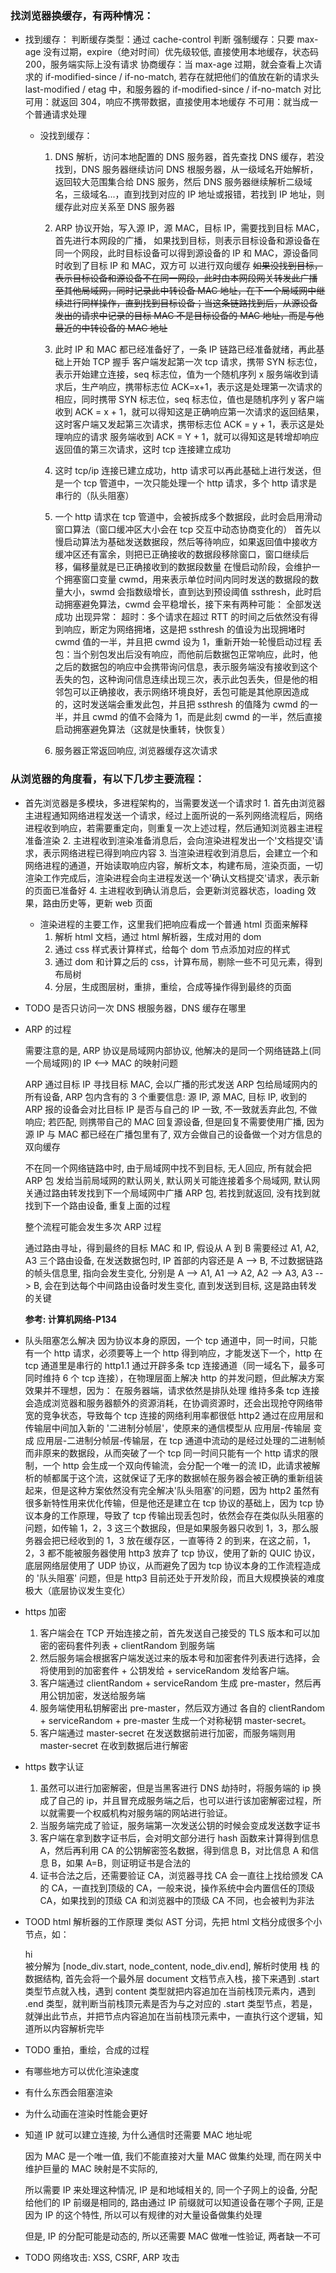 ### 找浏览器换缓存，有两种情况：

- 找到缓存：
  判断缓存类型：通过 cache-control 判断
  强制缓存：只要 max-age 没有过期，expire（绝对时间）优先级较低, 直接使用本地缓存，状态码 200，服务端实际上没有请求
  协商缓存：当 max-age 过期，就会查看上次请求的 if-modified-since / if-no-match, 若存在就把他们的值放在新的请求头
  last-modified / etag 中，和服务器的 if-modified-since / if-no-match 对比
  可用：就返回 304，响应不携带数据，直接使用本地缓存
  不可用：就当成一个普通请求处理

  - 没找到缓存：

    1. DNS 解析，访问本地配置的 DNS 服务器，首先查找 DNS 缓存，若没找到，DNS 服务器继续访问 DNS 根服务器，从一级域名开始解析，返回较大范围集合给 DNS 服务，然后 DNS 服务器继续解析二级域名，三级域名...，直到找到对应的 IP 地址或报错，若找到 IP 地址，则缓存此对应关系至 DNS 服务器
    2. ARP 协议开始，写入源 IP，源 MAC，目标 IP，需要找到目标 MAC，首先进行本网段的广播，
       如果找到目标，则表示目标设备和源设备在同一个网段，此时目标设备可以得到源设备的 IP 和 MAC，源设备同时收到了目标 IP 和 MAC，双方可 以进行双向缓存
       ~~如果没找到目标，表示目标设备和源设备不在同一网段，此时由本网段网关转发此广播至其他局域网，同时记录此中转设备 MAC 地址，在下一个局域网中继续进行同样操作，直到找到目标设备；当这条链路找到后，从源设备发出的请求中记录的目标 MAC 不是目标设备的 MAC 地址，而是与他最近的中转设备的 MAC 地址~~

    3. 此时 IP 和 MAC 都已经准备好了，一条 IP 链路已经准备就绪，再此基础上开始 TCP 握手
       客户端发起第一次 tcp 请求，携带 SYN 标志位，表示开始建立连接，seq 标志位，值为一个随机序列 x
       服务端收到请求后，生产响应，携带标志位 ACK=x+1，表示这是处理第一次请求的相应，同时携带 SYN 标志位，seq 标志位，值也是随机序列 y
       客户端收到 ACK = x + 1，就可以得知这是正确响应第一次请求的返回结果，这时客户端又发起第三次请求，携带标志位 ACK = y + 1，表示这是处理响应的请求
       服务端收到 ACK = Y + 1，就可以得知这是转增却响应返回值的第三次请求，这时 tcp 连接建立成功
    4. 这时 tcp/ip 连接已建立成功，http 请求可以再此基础上进行发送，但是一个 tcp 管道中，一次只能处理一个 http 请求，多个 http 请求是串行的（队头阻塞）
    5. 一个 http 请求在 tcp 管道中，会被拆成多个数据段，此时会启用滑动窗口算法（窗口缓冲区大小会在 tcp 交互中动态协商变化的）
       首先以慢启动算法为基础发送数据段，然后等待响应，如果返回值中接收方缓冲区还有富余，则把已正确接收的数据段移除窗口，窗口继续后移，偏移量就是已正确接收到的数据段数量
       在慢启动阶段，会维护一个拥塞窗口变量 cwmd，用来表示单位时间内同时发送的数据段的数量大小，swmd 会指数级增长，直到达到预设阈值 ssthresh，此时启动拥塞避免算法，cwmd 会平稳增长，接下来有两种可能：
       全部发送成功
       出现异常：
       超时：多个请求在超过 RTT 的时间之后依然没有得到响应，断定为网络拥堵，这是把 ssthresh 的值设为出现拥堵时 cwmd 值的一半，并且把 cwmd 设为 1，重新开始一轮慢启动过程
       丢包：当个别包发出后没有响应，而他前后数据包正常响应，此时，他之后的数据包的响应中会携带询问信息，表示服务端没有接收到这个丢失的包，这种询问信息连续出现三次，表示此包丢失，但是他的相邻包可以正确接收，表示网络环境良好，丢包可能是其他原因造成的，这时发送端会重发此包，并且把 ssthresh 的值降为 cwmd 的一半，并且 cwmd 的值不会降为 1，而是此刻 cwmd 的一半，然后直接启动拥塞避免算法（这就是快重转，快恢复）
    6. 服务器正常返回响应, 浏览器缓存这次请求

### 从浏览器的角度看，有以下几步主要流程：

- 首先浏览器是多模块，多进程架构的，当需要发送一个请求时 1. 首先由浏览器主进程通知网络进程发送一个请求，经过上面所说的一系列网络流程后，网络进程收到响应，若需要重定向，则重复一次上述过程，然后通知浏览器主进程准备渲染 2. 主进程收到渲染准备消息后，会向渲染进程发出一个'文档提交'请求，表示网络进程已得到响应内容 3. 当渲染进程收到消息后，会建立一个和网络进程的通道，开始读取响应内容，解析文本，构建布局，渲染页面，一切渲染工作完成后，渲染进程会向主进程发送一个'确认文档提交'请求，表示新的页面已准备好 4. 主进程收到确认消息后，会更新浏览器状态，loading 效果，路由历史等，更新 web 页面

  - 渲染进程的主要工作，这里我们把响应看成一个普通 html 页面来解释
    1. 解析 html 文档，通过 html 解析器，生成对用的 dom
    2. 通过 css 样式表计算样式，给每个 dom 节点添加对应的样式
    3. 通过 dom 和计算之后的 css，计算布局，剔除一些不可见元素，得到布局树
    4. 分层，生成图层树，重排，重绘，合成等操作得到最终的页面

- TODO 是否只访问一次 DNS 根服务器，DNS 缓存在哪里

- ARP 的过程

  需要注意的是, ARP 协议是局域网内部协议, 他解决的是同一个网络链路上(同一个局域网)的 IP <--> MAC 的映射问题

  ARP 通过目标 IP 寻找目标 MAC, 会以广播的形式发送 ARP 包给局域网内的所有设备, ARP 包内含有的 3 个重要信息: 源 IP, 源 MAC, 目标 IP, 收到的 ARP 报的设备会对比目标 IP 是否与自己的 IP 一致, 不一致就丢弃此包, 不做响应; 若匹配, 则携带自己的 MAC 回复源设备, 但是回复不需要使用广播, 因为源 IP 与 MAC 都已经在广播包里有了, 双方会做自己的设备做一个对方信息的双向缓存

  不在同一个网络链路中时, 由于局域网中找不到目标, 无人回应, 所有就会把 ARP 包 发给当前局域网的默认网关, 默认网关可能连接着多个局域网, 默认网关通过路由转发找到下一个局域网中广播 ARP 包, 若找到就返回, 没有找到就找到下一个路由设备, 重复上面的过程

  整个流程可能会发生多次 ARP 过程

  通过路由寻址，得到最终的目标 MAC 和 IP, 假设从 A 到 B 需要经过 A1, A2, A3 三个路由设备, 在发送数据包时, IP 首部的内容还是 A --> B, 不过数据链路的帧头信息里, 指向会发生变化, 分别是 A --> A1, A1 --> A2, A2 --> A3, A3 --> B, 会在到达每个中间路由设备时发生变化, 直到发送到目标, 这是路由转发的关键

  **参考: 计算机网络-P134**

- 队头阻塞怎么解决
  因为协议本身的原因，一个 tcp 通道中，同一时间，只能有一个 http 请求，必须要等上一个 http 得到响应，才能发送下一个，http 在 tcp 通道里是串行的
  http1.1 通过开辟多条 tcp 连接通道（同一域名下，最多可同时维持 6 个 tcp 连接），在物理层面上解决 http 的并发问题，但此解决方案效果并不理想，因为：
  在服务器端，请求依然是排队处理
  维持多条 tcp 连接会造成浏览器和服务器额外的资源消耗，在协调资源时，还会出现抢夺网络带宽的竞争状态，导致每个 tcp 连接的网络利用率都很低
  http2 通过在应用层和传输层中间加入新的 '二进制分帧层'，使原来的通信模型从 应用层-传输层 变成 应用层-二进制分帧层-传输层，在 tcp 通道中流动的是经过处理的二进制帧而非原来的数据段，从而突破了一个 tcp 同一时间只能有一个 http 请求的限制，一个 http 会生成一个双向传输流，会分配一个唯一的流 ID，此请求被解析的帧都属于这个流，这就保证了无序的数据帧在服务器会被正确的重新组装起来，但是这种方案依然没有完全解决'队头阻塞'的问题，因为
  http2 虽然有很多新特性用来优化传输，但是他还是建立在 tcp 协议的基础上，因为 tcp 协议本身的工作原理，导致了 tcp 传输出现丢包时，依然会存在类似队头阻塞的问题，如传输 1，2，3 这三个数据段，但是如果服务器只收到 1，3，那么服务器会把已经收到的 1，3 放在缓存区，一直等待 2 的到来，在这之前，1，2，3 都不能被服务器使用
  http3 放弃了 tcp 协议，使用了新的 QUIC 协议，底层网络层使用了 UDP 协议，从而避免了因为 tcp 协议本身的工作流程造成的 '队头阻塞' 问题，但是
  http3 目前还处于开发阶段，而且大规模换装的难度极大（底层协议发生变化）

- https 加密

  1. 客户端会在 TCP 开始连接之前，首先发送自己接受的 TLS 版本和可以加密的密码套件列表 + clientRandom 到服务端
  2. 然后服务端会根据客户端发送过来的版本号和加密套件列表进行选择，会将使用到的加密套件 + 公钥发给 + serviceRandom 发给客户端。
  3. 客户端通过 clientRandom + serviceRandom 生成 pre-master，然后再用公钥加密，发送给服务端
  4. 服务端使用私钥解密出 pre-master，然后双方通过 各自的 clientRandom + serviceRandom + pre-master 生成一个对称秘钥 master-secret。
  5. 客户端通过 master-secret 在发送数据前进行加密，而服务端则用 master-secret 在收到数据后进行解密

- https 数字认证

  1. 虽然可以进行加密解密，但是当黑客进行 DNS 劫持时，将服务端的 ip 换成了自己的 ip，并且冒充成服务端之后，也可以进行该加密解密过程，所以就需要一个权威机构对服务端的网站进行验证。
  2. 当服务端完成了验证，服务端第一次发送公钥的时候会变成发送数字证书
  3. 客户端在拿到数字证书后，会对明文部分进行 hash 函数来计算得到信息 A，然后再利用 CA 的公钥解密签名数据，得到信息 B，对比信息 A 和信息 B，如果 A=B，则证明证书是合法的
  4. 证书合法之后，还需要验证 CA，浏览器寻找 CA 会一直往上找给颁发 CA 的 CA，一直找到顶级的 CA，一般来说，操作系统中会内置信任的顶级 CA，如果找到的顶级 CA 和浏览器中的顶级 CA 不同，也会被判为非法

- TOOD html 解析器的工作原理
  类似 AST 分词，先把 html 文档分成很多个小节点，如：<div>hi</div> 被分解为 [node_div.start, node_content, node_div.end], 解析时使用 栈 的数据结构, 首先会将一个最外层 document 文档节点入栈，接下来遇到 .start 类型节点就入栈，遇到 content 类型就把内容追加在当前栈顶元素内，遇到 .end 类型，就判断当前栈顶元素是否为与之对应的 .start 类型节点，若是，就弹出此节点，并把节点内容追加在当前栈顶元素中，一直执行这个逻辑，知道所以内容解析完毕

- TODO 重拍，重绘，合成的过程

- 有哪些地方可以优化渲染速度

- 有什么东西会阻塞渲染

- 为什么动画在渲染时性能会更好

- 知道 IP 就可以建立连接, 为什么通信时还需要 MAC 地址呢

  因为 MAC 是一个唯一值, 我们不能直接对大量 MAC 做集约处理, 而在网关中维护巨量的 MAC 映射是不实际的,

  所以需要 IP 来处理这种情况, IP 是和地域相关的, 同一个子网上的设备, 分配给他们的 IP 前缀是相同的, 路由通过 IP 前缀就可以知道设备在哪个子网, 正是因为 IP 的这个特性, 所以可以有规律的对大量设备做集约处理

  但是, IP 的分配可能是动态的, 所以还需要 MAC 做唯一性验证, 两者缺一不可

- TODO 网络攻击: XSS, CSRF, ARP 攻击
